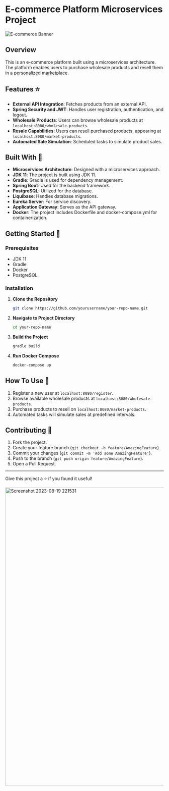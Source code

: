 # E-commerce Platform Microservices Project

![E-commerce Banner](https://some-image-link.com)

## Overview

This is an e-commerce platform built using a microservices architecture. The platform enables users to purchase wholesale products and resell them in a personalized marketplace.

## Features :star:

- **External API Integration**: Fetches products from an external API.
- **Spring Security and JWT**: Handles user registration, authentication, and logout.
- **Wholesale Products**: Users can browse wholesale products at `localhost:8080/wholesale-products`.
- **Resale Capabilities**: Users can resell purchased products, appearing at `localhost:8080/market-products`.
- **Automated Sale Simulation**: Scheduled tasks to simulate product sales.

## Built With :hammer:

- **Microservices Architecture**: Designed with a microservices approach.
- **JDK 11**: The project is built using JDK 11.
- **Gradle**: Gradle is used for dependency management.
- **Spring Boot**: Used for the backend framework.
- **PostgreSQL**: Utilized for the database.
- **Liquibase**: Handles database migrations.
- **Eureka Server**: For service discovery.
- **Application Gateway**: Serves as the API gateway.
- **Docker**: The project includes Dockerfile and docker-compose.yml for containerization.

## Getting Started :rocket:

### Prerequisites

- JDK 11
- Gradle
- Docker
- PostgreSQL

### Installation

1. **Clone the Repository**
    ```bash
    git clone https://github.com/yourusername/your-repo-name.git
    ```

2. **Navigate to Project Directory**
    ```bash
    cd your-repo-name
    ```

3. **Build the Project**
    ```bash
    gradle build
    ```

4. **Run Docker Compose**
    ```bash
    docker-compose up
    ```

## How To Use :book:

1. Register a new user at `localhost:8080/register`.
2. Browse available wholesale products at `localhost:8080/wholesale-products`.
3. Purchase products to resell on `localhost:8080/market-products`.
4. Automated tasks will simulate sales at predefined intervals.

## Contributing :handshake:

1. Fork the project.
2. Create your feature branch (`git checkout -b feature/AmazingFeature`).
3. Commit your changes (`git commit -m 'Add some AmazingFeature'`).
4. Push to the branch (`git push origin feature/AmazingFeature`).
5. Open a Pull Request.

---

Give this project a :star: if you found it useful!




<img width="946" alt="Screenshot 2023-08-19 221531" src="https://github.com/jahangirzadanurlan/E-commerce-Platform/assets/103985861/98aa5370-c1ba-4afa-8171-1d4e67c5e464">
